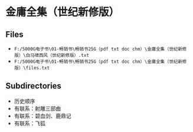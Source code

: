 # 金庸全集（世纪新修版）

## Files

- `F:/5000G电子书\01-畅销书\畅销书25G（pdf txt doc chm）\金庸全集（世纪新修版）\白马啸西风（世纪新修版）.txt`
- `F:/5000G电子书\01-畅销书\畅销书25G（pdf txt doc chm）\金庸全集（世纪新修版）\files.txt`

## Subdirectories

- 历史顺序
- 有联系：射雕三部曲
- 有联系：碧血剑、鹿鼎记
- 有联系：飞狐
